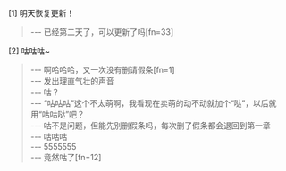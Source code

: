 
[1] 明天恢复更新！
>--- 已经第二天了，可以更新了吗[fn=33]<br>

[2] 咕咕咕~
>--- 啊哈哈哈，又一次没有删请假条[fn=1]<br>
>--- 发出理直气壮的声音<br>
>--- 咕？<br>
>--- “咕咕咕”这个不太萌啊，我看现在卖萌的动不动就加个“哒”，以后就用“咕咕哒”吧？<br>
>--- 咕不是问题，但能先别删假条吗，每次删了假条都会退回到第一章<br>
>--- 咕咕咕<br>
>--- 5555555<br>
>--- 竟然咕了[fn=12]<br>
